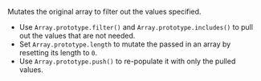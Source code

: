 Mutates the original array to filter out the values specified.

- Use `Array.prototype.filter()` and `Array.prototype.includes()` to pull out the values that are not needed.
- Set `Array.prototype.length` to mutate the passed in an array by resetting its length to `0`.
- Use `Array.prototype.push()` to re-populate it with only the pulled values.